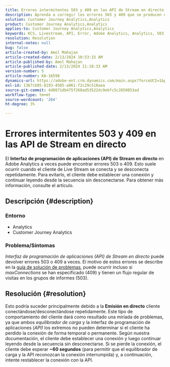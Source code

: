 ```yaml
---
title: Errores intermitentes 503 y 409 en las API de Stream en directo
description: Aprenda a corregir los errores 503 y 409 que se producen en las API de Adobe Analytics Live Stream. No conecte/desconecte repetidamente.
solution: Customer Journey Analytics,Analytics
product: Customer Journey Analytics,Analytics
applies-to: Customer Journey Analytics,Analytics
keywords: KCS, Livestream, API, Error, Adobe Analytics, Analytics, 503, error 409
resolution: Resolution
internal-notes: null
bug: false
article-created-by: Amol Mahajan
article-created-date: 2/13/2024 10:53:15 AM
article-published-by: Amol Mahajan
article-published-date: 2/13/2024 11:18:33 AM
version-number: 5
article-number: KA-16598
dynamics-url: https://adobe-ent.crm.dynamics.com/main.aspx?forceUCI=1&pagetype=entityrecord&etn=knowledgearticle&id=6aee7610-5eca-ee11-9079-6045bd0065f9
exl-id: 1367cb05-8193-4585-a061-f2c29c518aea
source-git-commit: 4d8871db475f268ad53522dc9ebfc5c2850853ad
workflow-type: tm+mt
source-wordcount: '264'
ht-degree: 3%

---
```


# Errores intermitentes 503 y 409 en las API de Stream en directo


El <b>Interfaz de programación de aplicaciones (API) de Stream en directo</b> en Adobe Analytics a veces puede encontrar errores 503 o 409. Esto suele ocurrir cuando el cliente de Live Stream se conecta y se desconecta repetidamente. Para evitarlo, el cliente debe establecer una conexión y continuar leyendo desde la secuencia sin desconectarse. Para obtener más información, consulte el artículo.

## Descripción {#description}


### <b>Entorno</b>

- Analytics
- Customer Journey Analytics


### <b>Problema/Síntomas</b>

*Interfaz de programación de aplicaciones (API) de Stream en directo* puede devolver errores 503 o 409 a veces. El motivo de estos errores se describe en la [guía de solución de problemas](https://github.com/AdobeDocs/analytics-1.4-apis/blob/master/docs/live-stream-api/troubleshooting.md), puede ocurrir incluso si *maxConnections* se han especificado (409) y tienen un flujo regular de visitas en los grupos de informes (503).


## Resolución {#resolution}


Esto podría suceder principalmente debido a la <b>Emisión en directo</b> cliente conectándose/desconectándose repetidamente. Este tipo de comportamiento del cliente dará como resultado una miríada de problemas, ya que ambos *equilibrador de carga* y la interfaz de programación de aplicaciones (*API)* los extremos no pueden determinar si el cliente ha perdido la conexión de forma temporal o permanente. Según nuestra documentación, el cliente debe establecer una conexión y luego continuar leyendo desde la secuencia sin desconectarse. Si se pierde la conexión, el cliente debe esperar <b>~60 segundos</b> (para permitir que el equilibrador de carga y la API reconozcan la conexión interrumpida) y, a continuación, intente restablecer la conexión con la API.

